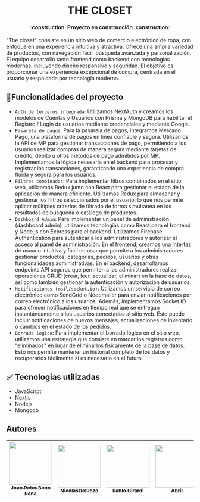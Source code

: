 ## <h1 align="center"> THE CLOSET </h1>

<h4 align="center">
:construction: Proyecto en construcción :construction:
</h4>

"The closet" consiste en un sitio web de comercio electrónico de ropa, con enfoque en una experiencia intuitiva y atractiva. Ofrece una amplia variedad de productos, con navegación fácil, búsqueda avanzada y personalización. El equipo desarrolló tanto frontend como backend con tecnologías modernas, incluyendo diseño responsivo y seguridad. El objetivo es proporcionar una experiencia excepcional de compra, centrada en el usuario y respaldada por tecnología moderna.

## :hammer:Funcionalidades del proyecto

- `Auth de terceros integrada`: Utilizamos NextAuth y creamos los modelos de Cuentas y Usuarios con Prisma y MongoDB para habilitar el Registro / Login de usuarios mediante credenciales y mediante Google.
- `Pasarela de pagos`: Para la pasarela de pagos, integramos Mercado Pago, una plataforma de pagos en línea confiable y segura. Utilizamos la API de MP para gestionar transacciones de pago, permitiendo a los usuarios realizar compras de manera segura mediante tarjetas de crédito, débito u otros métodos de pago admitidos por MP. Implementamos la lógica necesaria en el backend para procesar y registrar las transacciones, garantizando una experiencia de compra fluida y segura para los usuarios.
- `Filtros combinados`: Para implementar filtros combinados en el sitio web, utilizamos Redux junto con React para gestionar el estado de la aplicación de manera eficiente. Utilizamos Redux para almacenar y gestionar los filtros seleccionados por el usuario, lo que nos permite aplicar múltiples criterios de filtrado de forma simultánea en los resultados de búsqueda o catálogo de productos.
- `Dashboard Admin`: Para implementar un panel de administración (dashboard admin), utilizamos tecnologías como React para el frontend y Node.js con Express para el backend. Utilizamos Firebase Authentication para autenticar a los administradores y autorizar el acceso al panel de administración. En el frontend, creamos una interfaz de usuario intuitiva y fácil de usar que permite a los administradores gestionar productos, categorías, pedidos, usuarios y otras funcionalidades administrativas. En el backend, desarrollamos endpoints API seguros que permiten a los administradores realizar operaciones CRUD (crear, leer, actualizar, eliminar) en la base de datos, así como también gestionar la autenticación y autorización de usuarios.
- `Notificaciones (mail/socket.io)`: Utilizamos un servicio de correo electrónico como SendGrid o Nodemailer para enviar notificaciones por correo electrónico a los usuarios. Además, implementamos Socket.IO para ofrecer notificaciones en tiempo real que se entregan instantáneamente a los usuarios conectados al sitio web. Esto puede incluir notificaciones de nuevos mensajes, actualizaciones de inventario o cambios en el estado de los pedidos.
- `Borrado logico`: Para implementar el borrado lógico en el sitio web, utilizamos una estrategia que consiste en marcar los registros como "eliminados" en lugar de eliminarlos físicamente de la base de datos. Esto nos permite mantener un historial completo de los datos y recuperarlos fácilmente si es necesario en el futuro.

## :white_check_mark: Tecnologias utilizadas
- JavaScript
- Nextjs
- Nodejs
- Mongodb

## Autores

| [<img src="https://avatars.githubusercontent.com/u/119123840?v=4" width=115><br><sub>Joao Peter Bone Pena</sub>](https://github.com/peterjbone) |  [<img src="https://avatars.githubusercontent.com/u/71423470?v=4" width=115><br><sub>NicolasDelPozo</sub>](https://github.com/NDelPozo) |  [<img src="https://avatars.githubusercontent.com/u/129472389?v=4" width=115><br><sub>Pablo Girardi</sub>](https://github.com/pablogirardi) | [<img src="https://avatars.githubusercontent.com/u/111025964?v=4" width=115><br><sub>Abril</sub>](https://github.com/Abril31) |
| :---: | :---: | :---: | :---: |

